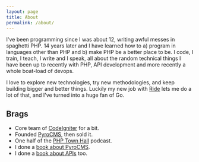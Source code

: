 ```yaml
---
layout: page
title: About
permalink: /about/
---
```


I've been programming since I was about 12, writing awful messes in spaghetti PHP. 14 years later and I have learned how to a) program in languages other than PHP and b) make PHP be a better place to be. I code, I train, I teach, I write and I speak, all about the random technical things I have been up to recently with PHP, API development and more recently a whole boat-load of devops.

I love to explore new technologies, try new methodologies, and keep building bigger and better things. Luckily my new job with [Ride] lets me do a lot of that, and I've turned into a huge fan of Go.

## Brags

* Core team of [CodeIgniter] for a bit.
* Founded [PyroCMS], then sold it.
* One half of the [PHP Town Hall] podcast.
* I done a [book about PyroCMS].
* I done a [book about APIs] too.

[PyroCMS]: http://pyrocms.com/
[CodeIgniter]: http://pyrocms.com/
[Ride]: http://ride.com/
[book about PyroCMS]: http://apisyouwonthate.com
[book about APIs]: http://apisyouwonthate.com
[PHP Town Hall]: http://phptownhall.com/
